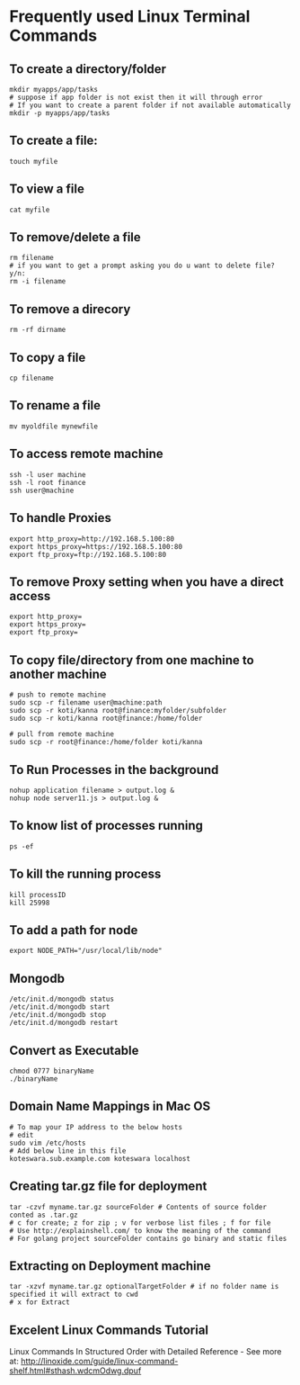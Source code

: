Frequently used Linux Terminal Commands
=======================================

To create a directory/folder
----------------------------
	mkdir myapps/app/tasks
	# suppose if app folder is not exist then it will through error
	# If you want to create a parent folder if not available automatically
	mkdir -p myapps/app/tasks

To create a file:
-----------------
	touch myfile

To view a file
--------------
	cat myfile

To remove/delete a file
------------------------
	rm filename
	# if you want to get a prompt asking you do u want to delete file? y/n:
	rm -i filename

To remove a direcory
--------------------
	rm -rf dirname

To copy a file
---------------
	cp filename

To rename a file
-----------------
	mv myoldfile mynewfile

To access remote machine
------------------------
	ssh -l user machine
	ssh -l root finance
	ssh user@machine

To handle Proxies
-------------------
	export http_proxy=http://192.168.5.100:80
	export https_proxy=https://192.168.5.100:80
	export ftp_proxy=ftp://192.168.5.100:80

To remove Proxy setting when you have a direct access
-----------------------------------------------------
	export http_proxy=
	export https_proxy=
	export ftp_proxy=

To copy file/directory from one machine to another machine
----------------------------------------------------------
	# push to remote machine
	sudo scp -r filename user@machine:path
	sudo scp -r koti/kanna root@finance:myfolder/subfolder
	sudo scp -r koti/kanna root@finance:/home/folder

	# pull from remote machine
	sudo scp -r root@finance:/home/folder koti/kanna

To Run Processes in the background
----------------------------------
	nohup application filename > output.log &
	nohup node server11.js > output.log &

To know list of processes running
---------------------------------
	ps -ef

To kill the running process
---------------------------
	kill processID
	kill 25998

To add a path for node
----------------------
	export NODE_PATH="/usr/local/lib/node"

Mongodb
----------------------
	/etc/init.d/mongodb status
	/etc/init.d/mongodb start
	/etc/init.d/mongodb stop
	/etc/init.d/mongodb restart

Convert as Executable
---------------------
	chmod 0777 binaryName
	./binaryName

Domain Name Mappings in Mac OS
-------------------------------
	# To map your IP address to the below hosts
	# edit
	sudo vim /etc/hosts
	# Add below line in this file
	koteswara.sub.example.com koteswara localhost

Creating tar.gz file for deployment
--------------------------------------
	tar -czvf myname.tar.gz sourceFolder # Contents of source folder conted as .tar.gz
	# c for create; z for zip ; v for verbose list files ; f for file
	# Use http://explainshell.com/ to know the meaning of the command
	# For golang project sourceFolder contains go binary and static files
	
Extracting on Deployment machine
--------------------------------
	tar -xzvf myname.tar.gz optionalTargetFolder # if no folder name is specified it will extract to cwd
	# x for Extract

Excelent Linux Commands Tutorial
--------------------------------
Linux Commands In Structured Order with Detailed Reference - See more at: http://linoxide.com/guide/linux-command-shelf.html#sthash.wdcmOdwg.dpuf


